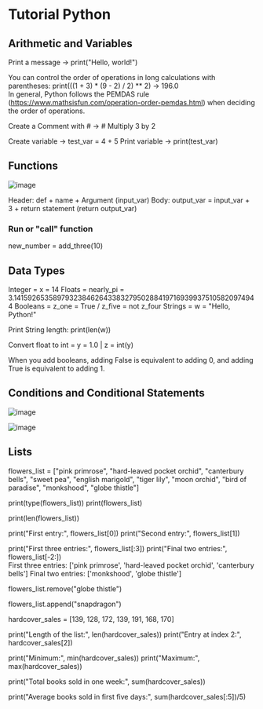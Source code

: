 # Tutorial Python

## Arithmetic and Variables

Print a message -> print("Hello, world!")

You can control the order of operations in long calculations with parentheses: print(((1 + 3) * (9 - 2) / 2) ** 2) -> 196.0  
In general, Python follows the PEMDAS rule (https://www.mathsisfun.com/operation-order-pemdas.html) when deciding the order of operations.

Create a Comment with # -> # Multiply 3 by 2

Create variable -> test_var = 4 + 5
Print variable -> print(test_var)

## Functions

![image](https://github.com/user-attachments/assets/e1fdcf6c-1963-466d-bb56-312037f255bd)

Header: def + name + Argument (input_var)
Body: output_var = input_var + 3 + return statement (return output_var)

### Run or "call" function  
new_number = add_three(10)

## Data Types

Integer = x = 14
Floats = nearly_pi = 3.141592653589793238462643383279502884197169399375105820974944
Booleans = z_one = True / z_five = not z_four
Strings = w = "Hello, Python!"

Print String length: print(len(w))

Convert float to int = y = 1.0 | z = int(y)

When you add booleans, adding False is equivalent to adding 0, and adding True is equivalent to adding 1.

## Conditions and Conditional Statements

![image](https://github.com/user-attachments/assets/b5129c3e-d553-4cb5-8d8e-9c42d3ed38df)

![image](https://github.com/user-attachments/assets/f78e1d15-03e5-42cc-8186-f68de1ce9893)

## Lists

flowers_list = ["pink primrose", "hard-leaved pocket orchid", "canterbury bells", "sweet pea", "english marigold", "tiger lily", "moon orchid", "bird of paradise", "monkshood", "globe thistle"]

print(type(flowers_list))
print(flowers_list)

print(len(flowers_list))

print("First entry:", flowers_list[0])
print("Second entry:", flowers_list[1])

print("First three entries:", flowers_list[:3])
print("Final two entries:", flowers_list[-2:])  
First three entries: ['pink primrose', 'hard-leaved pocket orchid', 'canterbury bells']
Final two entries: ['monkshood', 'globe thistle']

flowers_list.remove("globe thistle")

flowers_list.append("snapdragon")

hardcover_sales = [139, 128, 172, 139, 191, 168, 170]

print("Length of the list:", len(hardcover_sales))
print("Entry at index 2:", hardcover_sales[2])

print("Minimum:", min(hardcover_sales))
print("Maximum:", max(hardcover_sales))

print("Total books sold in one week:", sum(hardcover_sales))

print("Average books sold in first five days:", sum(hardcover_sales[:5])/5)
